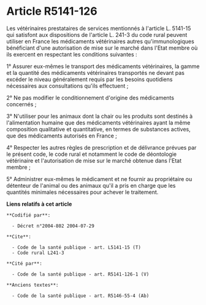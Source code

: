 # Article R5141-126

Les vétérinaires prestataires de services mentionnés à l'article L. 5141-15 qui satisfont aux dispositions de l'article L.
241-3 du code rural peuvent utiliser en France les médicaments vétérinaires autres qu'immunologiques bénéficiant d'une
autorisation de mise sur le marché dans l'Etat membre où ils exercent en respectant les conditions suivantes :

1° Assurer eux-mêmes le transport des médicaments vétérinaires, la gamme et la quantité des médicaments vétérinaires
transportés ne devant pas excéder le niveau généralement requis par les besoins quotidiens nécessaires aux consultations
qu'ils effectuent ;

2° Ne pas modifier le conditionnement d'origine des médicaments concernés ;

3° N'utiliser pour les animaux dont la chair ou les produits sont destinés à l'alimentation humaine que des médicaments
vétérinaires ayant la même composition qualitative et quantitative, en termes de substances actives, que des médicaments
autorisés en France ;

4° Respecter les autres règles de prescription et de délivrance prévues par le présent code, le code rural et notamment le
code de déontologie vétérinaire et l'autorisation de mise sur le marché obtenue dans l'Etat membre ;

5° Administrer eux-mêmes le médicament et ne fournir au propriétaire ou détenteur de l'animal ou des animaux qu'il a pris en
charge que les quantités minimales nécessaires pour achever le traitement.

**Liens relatifs à cet article**

	**Codifié par**:

	  - Décret n°2004-802 2004-07-29

	**Cite**:

	  - Code de la santé publique - art. L5141-15 (T)
	  - Code rural L241-3

	**Cité par**:

	  - Code de la santé publique - art. R5141-126-1 (V)

	**Anciens textes**:

	  - Code de la santé publique - art. R5146-55-4 (Ab)
